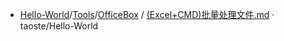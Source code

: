 - [Hello-World](https://github.com/taoste/Hello-World)/[Tools](https://github.com/taoste/Hello-World/tree/master/Tools)/[OfficeBox](https://github.com/taoste/Hello-World/tree/master/Tools/OfficeBox) / [(Excel+CMD)批量处理文件.md](https://github.com/taoste/Hello-World/blob/master/Tools/OfficeBox/(Excel+CMD)批量处理文件.md) · taoste/Hello-World

